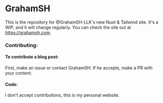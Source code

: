 # GrahamSH

This is the repository for @GrahamSH-LLK's new Nuxt & Tailwind site. It's a WIP, and it will change regularly. You can check the site out at https://grahamsh.com.

### Contributing:

#### To contribute a blog post:

First, make an issue or contact GrahamSH. If he accepts, make a PR with your content.

#### Code:

I don't accept contributions, this is my personal website.
